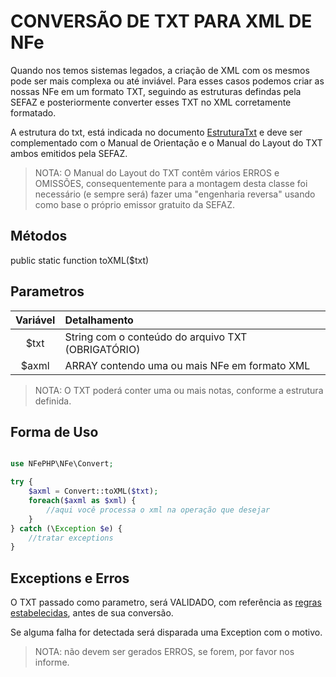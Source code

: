 # CONVERSÃO DE TXT PARA XML DE NFe

Quando nos temos sistemas legados, a criação de XML com os mesmos pode ser mais complexa ou até inviável. Para esses casos podemos criar as nossas NFe em um formato TXT, seguindo as estruturas defindas pela SEFAZ e posteriormente converter esses TXT no XML corretamente formatado.

A estrutura do txt, está indicada no documento [EstruturaTxt](EstruturaTxt.md) e deve ser complementado com o Manual de Orientação e o Manual do Layout do TXT ambos emitidos pela SEFAZ.

> NOTA: O Manual do Layout do TXT contêm vários ERROS e OMISSÕES, consequentemente para a montagem desta classe foi necessário (e sempre será) fazer uma "engenharia reversa" usando como base o próprio emissor gratuito da SEFAZ.

## Métodos

public static function toXML($txt)

## Parametros

| Variável | Detalhamento  |
| :---:  | :--- |
| $txt | String com o conteúdo do arquivo TXT (OBRIGATÓRIO) |
| $axml | ARRAY contendo uma ou mais NFe em formato XML |

> NOTA: O TXT poderá conter uma ou mais notas, conforme a estrutura definida.

## Forma de Uso

```php

use NFePHP\NFe\Convert;

try {
    $axml = Convert::toXML($txt);
    foreach($axml as $xml) {
        //aqui você processa o xml na operação que desejar
    }
} catch (\Exception $e) {
    //tratar exceptions
}
```

## Exceptions e Erros

O TXT passado como parametro, será VALIDADO, com referência as [regras estabelecidas](EstruturaTxt.md), antes de sua conversão.

Se alguma falha for detectada será disparada uma Exception com o motivo.

> NOTA: não devem ser gerados ERROS, se forem, por favor nos informe.